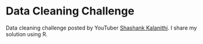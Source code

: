 <h1>Data Cleaning Challenge</h1>
<p>
Data cleaning challenge posted by YouTuber 
  <a href = "https://www.youtube.com/watch?v=sSnbmbRmtSA">Shashank Kalanithi</a>.
I share my solution using R.
</p>
